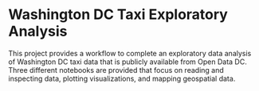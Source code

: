 # Washington DC Taxi Exploratory Analysis
This project provides a workflow to complete an exploratory data analysis of Washington DC taxi data that is publicly available from Open Data DC. Three different notebooks are provided that focus on reading and inspecting data, plotting visualizations, and mapping geospatial data. 
